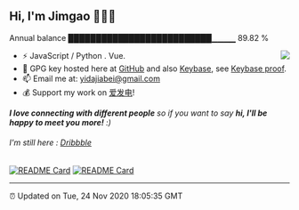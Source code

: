
<h2>Hi, I'm Jimgao 👋👨‍💻</h2>

Annual balance    ██████████████████████████▁▁▁▁   89.82 %

<img align="right" src="https://tianheg-readme-stats.vercel.app/api?username=tianheg&show_icons=true&theme=dark" />

- ⚡ JavaScript / Python . Vue.
- 🔑 GPG key hosted here at [GitHub](https://github.com/tianheg.gpg) and also [Keybase](https://keybase.io/yidajiabei/pgp_keys.asc), see [Keybase proof](https://gist.github.com/tianheg/1ce40c3e06eddab6bc72b87cc26ec067).
- 📫 Email me at: [yidajiabei@gmail.com](mailto:yidajiabei@gmail.com)
- 💰 Support my work on [爱发电](https://afdian.net/@yidajiabei)!

<em><b>I love connecting with different people</b> so if you want to say <b>hi, I'll be happy to meet you more!</b> :)</em>

###### I'm still here : [Dribbble](https://dribbble.com/tianheg)

[![README Card](https://tianheg-readme-stats.vercel.app/api/pin/?username=tianheg&repo=site)](https://github.com/tianheg/site)
[![README Card](https://tianheg-readme-stats.vercel.app/api/pin/?username=tianheg&repo=learn-english)](https://github.com/tianheg/learn-english)

---

⏰ Updated on Tue, 24 Nov 2020 18:05:35 GMT
